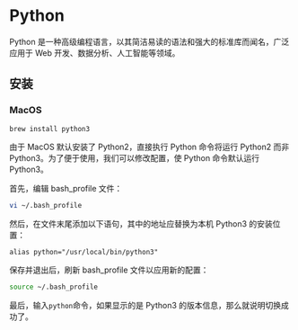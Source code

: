 # Python

Python 是一种高级编程语言，以其简洁易读的语法和强大的标准库而闻名，广泛应用于 Web 开发、数据分析、人工智能等领域。

## 安装

### MacOS

```shell
brew install python3
```

由于 MacOS 默认安装了 Python2，直接执行 Python 命令将运行 Python2 而非 Python3。为了便于使用，我们可以修改配置，使 Python 命令默认运行 Python3。

首先，编辑 bash_profile 文件：

```sh
vi ~/.bash_profile
```

然后，在文件末尾添加以下语句，其中的地址应替换为本机 Python3 的安装位置：

```txt
alias python="/usr/local/bin/python3"
```

保存并退出后，刷新 bash_profile 文件以应用新的配置：

```sh
source ~/.bash_profile
```

最后，输入`python`命令，如果显示的是 Python3 的版本信息，那么就说明切换成功了。
